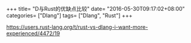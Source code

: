 +++
title= "D与Rust的优缺点比较"
date= "2016-05-30T09:17:02+08:00"
categories= ["Dlang"]
tags= ["Dlang", "Rust"]
+++

https://users.rust-lang.org/t/rust-vs-dlang-i-want-more-experienced/4472/19